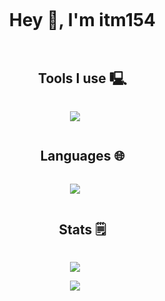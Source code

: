 <div align="center" id="user-content-toc">
  <ul>
    <summary><h1 style="display: inline-block;">Hey 👋, I'm itm154</h1></summary>
  </ul>
</div>

<div align="center" id="user-content-toc">
  <ul>
    <summary><h2 style="display: inline-block;">Tools I use 🖳</h2></summary>
  </ul>
  <p align="center">
    <a href="https://skillicons.dev">
      <img src="https://skillicons.dev/icons?i=linux,bash,neovim,nodejs,github,git&perline=3" />
    </a>
  </p>
</div>

<div align="center" id="user-content-toc">
  <ul>
    <summary><h2 style="display: inline-block;">Languages 🌐</h2></summary>
  </ul>
  <p align="center">
    <a href="https://skillicons.dev">
      <img src="https://skillicons.dev/icons?i=python,lua,rust,html,css,javascript" />
    </a>
  </p>
</div>

<div align="center" id="user-content-toc">
  <ul>
    <summary><h2 style="display: inline-block;">Stats 🗒️</h2></summary>
  </ul>
  <p align="center">
    <img src="https://github-readme-stats.vercel.app/api?username=itm154&show_icons=true&count_private=true&bg_color=1e1e2e&text_color=cdd6f4&icon_color=f38ba8&title_color=f5c2e7"
  <p/>
  <p align="center">
    <img src="https://github-readme-stats.vercel.app/api/top-langs/?username=itm154&hide=css,less&layout=donut&count_private=true&bg_color=1e1e2e&text_color=cdd6f4&icon_color=f38ba8&title_color=f5c2e7"
  <p/>
</div>
